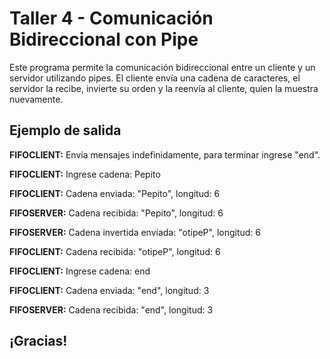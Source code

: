 <h1 align="left">Taller 4 - Comunicación Bidireccional con Pipe</h1>
<!-- Título del taller con alineación a la izquierda -->

<p align="left">Este programa permite la comunicación bidireccional entre un cliente y un servidor utilizando pipes. El cliente envía una cadena de caracteres, el servidor la recibe, invierte su orden y la reenvía al cliente, quien la muestra nuevamente.</p>
<!-- Breve descripción del funcionamiento del programa, explicando el flujo de comunicación entre cliente y servidor -->

<h2 align="left">Ejemplo de salida</h2>
<!-- Sección que muestra un ejemplo de cómo será la salida del programa -->

<p align="left"><strong>FIFOCLIENT:</strong> Envía mensajes indefinidamente, para terminar ingrese "end".</p>
<!-- Mensaje inicial del cliente indicando que se enviarán mensajes hasta que se introduzca "end" para finalizar -->

<p align="left"><strong>FIFOCLIENT:</strong> Ingrese cadena: Pepito</p>
<!-- El cliente solicita que el usuario ingrese una cadena -->

<p align="left"><strong>FIFOCLIENT:</strong> Cadena enviada: "Pepito", longitud: 6</p>
<!-- El cliente informa que ha enviado la cadena "Pepito" junto con su longitud -->

<p align="left"><strong>FIFOSERVER:</strong> Cadena recibida: "Pepito", longitud: 6</p>
<!-- El servidor confirma que ha recibido la cadena enviada por el cliente y muestra su longitud -->

<p align="left"><strong>FIFOSERVER:</strong> Cadena invertida enviada: "otipeP", longitud: 6</p>
<!-- El servidor envía la cadena invertida "otipeP" y muestra la longitud de la cadena invertida -->

<p align="left"><strong>FIFOCLIENT:</strong> Cadena recibida: "otipeP", longitud: 6</p>
<!-- El cliente muestra la cadena invertida recibida del servidor y su longitud -->

<p align="left"><strong>FIFOCLIENT:</strong> Ingrese cadena: end</p>
<!-- El cliente pide ingresar otra cadena, en este caso "end" para finalizar el ciclo -->

<p align="left"><strong>FIFOCLIENT:</strong> Cadena enviada: "end", longitud: 3</p>
<!-- El cliente informa que ha enviado la cadena "end" y su longitud -->

<p align="left"><strong>FIFOSERVER:</strong> Cadena recibida: "end", longitud: 3</p>
<!-- El servidor confirma que ha recibido la cadena "end", indicando que el cliente ha terminado de enviar mensajes -->

<h2 align="left">¡Gracias!</h2>
<!-- Mensaje de cierre para agradecer la ejecución del programa -->
